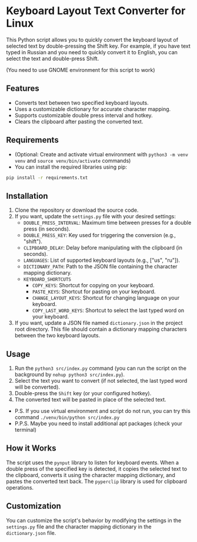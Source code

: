 # Keyboard Layout Text Converter for Linux

This Python script allows you to quickly convert the keyboard layout of selected text by double-pressing the Shift key. For example, if you have text typed in Russian and you need to quickly convert it to English, you can select the text and double-press Shift.

(You need to use GNOME environment for this script to work)

## Features

- Converts text between two specified keyboard layouts.
- Uses a customizable dictionary for accurate character mapping.
- Supports customizable double press interval and hotkey.
- Clears the clipboard after pasting the converted text.

## Requirements

- (Optional: Create and activate virtual environment with `python3 -m venv venv` and `source venv/bin/activate` commands)
- You can install the required libraries using pip:

```bash
pip install -r requirements.txt
```

## Installation

1. Clone the repository or download the source code.
2. If you want, update the `settings.py` file with your desired settings:
   - `DOUBLE_PRESS_INTERVAL`: Maximum time between presses for a double press (in seconds).
   - `DOUBLE_PRESS_KEY`: Key used for triggering the conversion (e.g., "shift").
   - `CLIPBOARD_DELAY`: Delay before manipulating with the clipboard (in seconds).
   - `LANGUAGES`: List of supported keyboard layouts (e.g., ["us", "ru"]).
   - `DICTIONARY_PATH`: Path to the JSON file containing the character mapping dictionary.
   - `KEYBOARD_SHORTCUTS`
     - `COPY_KEYS`: Shortcut for copying on your keyboard.
     - `PASTE_KEYS`: Shortcut for pasting on your keyboard.
     - `CHANGE_LAYOUT_KEYS`: Shortcut for changing language on your keyboard.
     - `COPY_LAST_WORD_KEYS`: Shortcut to select the last typed word on your keyboard.
3. If you want, update a JSON file named `dictionary.json` in the project root directory. This file should contain a dictionary mapping characters between the two keyboard layouts.

## Usage

1. Run the `python3 src/index.py` command (you can run the script on the background by `nohup python3 src/index.py`).
2. Select the text you want to convert (if not selected, the last typed word will be converted).
3. Double-press the `Shift` key (or your configured hotkey).
4. The converted text will be pasted in place of the selected text.

- P.S. If you use virtual environment and script do not run, you can try this command `./venv/bin/python src/index.py`
- P.P.S. Maybe you need to install additional apt packages (check your terminal)

## How it Works

The script uses the `pynput` library to listen for keyboard events. When a double press of the specified key is detected, it copies the selected text to the clipboard, converts it using the character mapping dictionary, and pastes the converted text back. The `pyperclip` library is used for clipboard operations.

## Customization

You can customize the script's behavior by modifying the settings in the `settings.py` file and the character mapping dictionary in the `dictionary.json` file.
